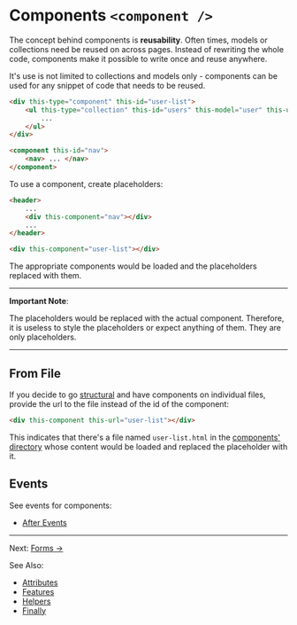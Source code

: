 # Components `<component />`

The concept behind components is **reusability**. Often times, models or collections
need be reused on across pages. Instead of rewriting the whole code, components
make it possible to write once and reuse anywhere.

It's use is not limited to collections and models only - components can be used
for any snippet of code that needs to be reused.

```html
<div this-type="component" this-id="user-list">
    <ul this-type="collection" this-id="users" this-model="user" this-url="path/to/users">
        ...
    </ul>
</div>

<component this-id="nav">
    <nav> ... </nav>
</component>
```

To use a component, create placeholders:

```html
<header>
    ...
    <div this-component="nav"></div>
    ...
</header>

<div this-component="user-list"></div>
```

The appropriate components would be loaded and the placeholders replaced with them.

---
**Important Note**:

The placeholders would be replaced with the actual component. Therefore, it is
useless to style the placeholders or expect anything of them. They are only placeholders.

---

## From File

If you decide to go [structural](../finally.md#structured-approach) and have components
on individual files, provide the url to the file instead of the id of the component:

```html
<div this-component this-url="user-list"></div>
```

This indicates that there's a file named `user-list.html` in the [components' directory](../config.md#paths)
whose content would be loaded and replaced the placeholder with it.

## Events

See events for components:

- [After Events](../events.md#components-after)

---
Next: [Forms &rarr;](../others/forms.md)

See Also:

- [Attributes](../attributes.md#component-attributes)
- [Features](../../../README.md#features)
- [Helpers](../../../README.md#helpers)
- [Finally](../finally.md)